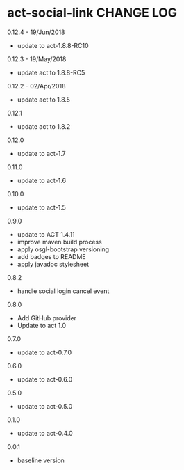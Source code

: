 # act-social-link CHANGE LOG

0.12.4 - 19/Jun/2018
* update to act-1.8.8-RC10

0.12.3 - 19/May/2018
* update act to 1.8.8-RC5

0.12.2 - 02/Apr/2018
* update act to 1.8.5

0.12.1
* update act to 1.8.2

0.12.0
* update to act-1.7

0.11.0
* update to act-1.6

0.10.0
* update to act-1.5

0.9.0
* update to ACT 1.4.11
* improve maven build process
* apply osgl-bootstrap versioning
* add badges to README
* apply javadoc stylesheet


0.8.2
* handle social login cancel event

0.8.0
  - Add GitHub provider
  - Update to act 1.0

0.7.0
  - update to act-0.7.0

0.6.0
  - update to act-0.6.0

0.5.0
  - update to act-0.5.0

0.1.0
  - update to act-0.4.0

0.0.1
  - baseline version
